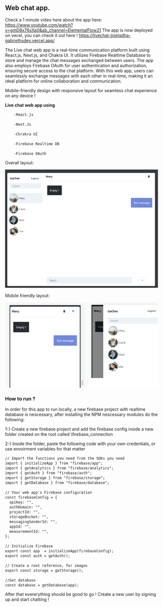 <h2>Web chat app.</h2>

Check a 1 minute video here about the app here: https://www.youtube.com/watch?v=gmD8x76sXa0&ab_channel=ElementalFlow21
The app is now deployed on vecel, you can check it out here ! https://livechat-jjoelqdha-gabrielhsdev.vercel.app/

The Live chat web app is a real-time communication platform built using React.js, Next.js, and Chakra UI. It utilizes Firebase Realtime Database to store and manage the chat messages exchanged between users. The app also employs Firebase OAuth for user authentication and authorization, ensuring secure access to the chat platform. With this web app, users can seamlessly exchange messages with each other in real-time, making it an ideal platform for online collaboration and communication.

Mobile-friendly design with responsive layout for seamless chat experience on any device !

<b>Live chat web app using</b> 

        -React.js 
        
        -Next.Js
        
        -Chrakra UI 
        
        -Firebase Realtime DB
        
        -Firebase OAuth
        
Overall layout:
    
![First image](https://github.com/gabrielhsdev/Livechat-app/blob/main/ui.png?raw=true)

Mobile friendly layout:

![Image_2](https://github.com/gabrielhsdev/Livechat-app/blob/main/images/img_2.png?raw=true)

<h3>How to run ?</h3>
In order for this app to run locally, a new firebase project with realtime database is nescessary, after installing the NPM nescessary modules do the following:


1-) Create a new firebase project and add the firebase config inside a new folder created on the root called \firebase_connection

2-) Inside the folder, paste the following code with your own credentials, or use envoirment variables for that matter

```
// Import the functions you need from the SDKs you need
import { initializeApp } from "firebase/app";
import { getAnalytics } from "firebase/analytics";
import { getAuth } from "firebase/auth";
import { getStorage } from "firebase/storage";
import { getDatabase } from "firebase/database";

// Your web app's Firebase configuration
const firebaseConfig = {
  apiKey: "",
  authDomain: "",
  projectId: "",
  storageBucket: "",
  messagingSenderId: "",
  appId: "",
  measurementId: "",
};

// Initialize Firebase
export const app  = initializeApp(firebaseConfig);
export const auth = getAuth();

// Create a root reference, for images
export const storage = getStorage();

//Get database
const database = getDatabase(app);
```

After that evererything should be good to go ! Create a new user by signing up and start chatting !
